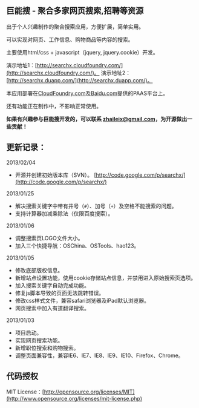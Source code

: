 ## 巨能搜 - 聚合多家网页搜索,招聘等资源

出于个人兴趣制作的聚合搜索应用，方便扩展，简单实用。

可以实现对网页、工作信息、购物商品等内容的搜索。

主要使用html/css + javascript（jquery, jquery.cookie）开发。

演示地址1：[http://searchx.cloudfoundry.com/](http://searchx.cloudfoundry.com/)。
演示地址2：[http://searchx.duapp.com/](http://searchx.duapp.com/)。

本应用部署在[CloudFoundry.com](http://www.cloudfoundry.com/)及[Baidu.com](http://http://developer.baidu.com/bae)提供的PAAS平台上。

还有功能正在制作中，不影响正常使用。

**如果有兴趣参与巨能搜开发的，可以联系 zhaileix@gmail.com，为开源做出一些贡献！**

## 更新记录：

2013/02/04
  * 开源并创建初始版本库（SVN）。 [http://code.google.com/p/searchx/](http://code.google.com/p/searchx/)

2013/01/25
  * 解决搜索关键字中带有井号（`#`）、加号（`+`）及空格不能搜索的问题。
  * 支持计算器加减乘除法（仅限百度搜索）。 

2013/01/06
  * 调整搜索页LOGO文件大小。
  * 加入三个快捷导航：OSChina、OSTools、hao123。

2013/01/05
  * 修改底部版权信息。
  * 新增站点设置功能，使用cookie存储站点信息，并禁用进入原始搜索页选项。
  * 加入搜索关键字自动完成功能。
  * 修复js脚本导致的页面无法跳转错误。
  * 修改css样式文件，兼容safari浏览器及iPad默认浏览器。
  * 网页搜索中加入有道翻译搜索。 

2013/01/03
  * 项目启动。
  * 实现网页搜索功能。
  * 新增职位搜索和购物搜索。
  * 调整页面兼容性，兼容IE6、IE7、IE8、IE9、IE10、Firefox、Chrome。

## 代码授权

MIT License：[http://opensource.org/licenses/MIT](http://www.opensource.org/licenses/mit-license.php)
